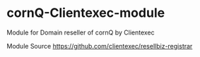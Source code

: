 # cornQ-Clientexec-module
Module for Domain reseller of cornQ by Clientexec

Module Source https://github.com/clientexec/resellbiz-registrar

